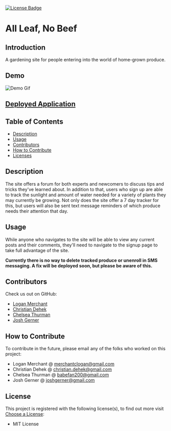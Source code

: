 [![License Badge](https://img.shields.io/badge/License-MIT_License-blueviolet.svg)](https://shields.io/)

# All Leaf, No Beef

## Introduction

A gardening site for people entering into the world of home-grown produce.

## Demo

![Demo Gif](./public/images/demo.gif)

## [Deployed Application](https://tranquil-brushlands-81839.herokuapp.com/)

## Table of Contents

- [Description](#description)
- [Usage](#usage)
- [Contributors](#contributors)
- [How to Contribute](#how-to-contribute)
- [Licenses](#licenses)

## Description

The site offers a forum for both experts and newcomers to discuss tips and tricks they've learned about. In addition to that, users who sign up are able to track the sunlight and amount of water needed for a variety of plants they may currently be growing. Not only does the site offer a 7 day tracker for this, but users will also be sent text message reminders of which produce needs their attention that day.

## Usage

While anyone who navigates to the site will be able to view any current posts and their comments, they'll need to navigate to the signup page to take full advantage of the site.

**Currently there is no way to delete tracked produce or unenroll in SMS messaging. A fix will be deployed soon, but please be aware of this.**

## Contributors

Check us out on GitHub:

- [Logan Merchant](https://www.github.com/LoganMerchant)
- [Christian Dehek](https://github.com/cdehek)
- [Chelsea Thurman](https://github.com/empousadorable)
- [Josh Gerner](https://github.com/CreamyCrunch6)

## How to Contribute

To contribute in the future, please email any of the folks who worked on this project:

- Logan Merchant @ <merchantclogan@gmail.com>
- Christian Dehek @ <christian.dehek@gmail.com>
- Chelsea Thurman @ <babefan200@gmail.com>
- Josh Gerner @ <joshgerner@gmail.com>

## License

This project is registered with the following license(s), to find out more visit [Choose a License](https://choosealicense.com/licenses):

- MIT License
